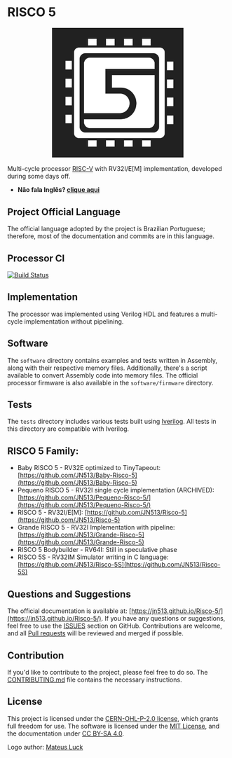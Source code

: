 # RISCO 5

<p align="center">
<img src="docs/docs/imgs/risco5.jpeg" alt="Processor logo" width="300px">
</p>

Multi-cycle processor [RISC-V](https://riscv.org/) with RV32I/E[M] implementation, developed during some days off.

- **Não fala Inglês? [clique aqui](https://github.com/JN513/Risco-5/blob/main/README_pt.md)**

## Project Official Language

The official language adopted by the project is Brazilian Portuguese; therefore, most of the documentation and commits are in this language.

## Processor CI

[![Build Status](https://processorci.ic.unicamp.br/jenkins/buildStatus/icon?job=Risco-5)](https://processorci.ic.unicamp.br/jenkins/blue/organizations/jenkins/Risco-5/activity)

## Implementation

The processor was implemented using Verilog HDL and features a multi-cycle implementation without pipelining.

## Software

The `software` directory contains examples and tests written in Assembly, along with their respective memory files. Additionally, there's a script available to convert Assembly code into memory files. The official processor firmware is also available in the `software/firmware` directory.

## Tests

The `tests` directory includes various tests built using [Iverilog](https://steveicarus.github.io/iverilog/). All tests in this directory are compatible with Iverilog.

## RISCO 5 Family:

- Baby RISCO 5 - RV32E optimized to TinyTapeout: [https://github.com/JN513/Baby-Risco-5](https://github.com/JN513/Baby-Risco-5)
- Pequeno RISCO 5 - RV32I single cycle implementation (ARCHIVED): [https://github.com/JN513/Pequeno-Risco-5/](https://github.com/JN513/Pequeno-Risco-5/)
- RISCO 5 - RV32I/E[M]: [https://github.com/JN513/Risco-5](https://github.com/JN513/Risco-5)
- Grande RISCO 5 - RV32I Implementation with pipeline: [https://github.com/JN513/Grande-Risco-5](https://github.com/JN513/Grande-Risco-5)
- RISCO 5 Bodybuilder - RV64I: Still in speculative phase
- RISCO 5S - RV32IM Simulator writing in C language: [https://github.com/JN513/Risco-5S](https://github.com/JN513/Risco-5S)

## Questions and Suggestions

The official documentation is available at: [https://jn513.github.io/Risco-5/](https://jn513.github.io/Risco-5/). If you have any questions or suggestions, feel free to use the [ISSUES](https://github.com/JN513/Risco-5/issues) section on GitHub. Contributions are welcome, and all [Pull requests](https://github.com/JN513/Risco-5/pulls) will be reviewed and merged if possible.

## Contribution

If you'd like to contribute to the project, please feel free to do so. The [CONTRIBUTING.md](https://github.com/JN513/Risco-5/blob/main/CONTRIBUTING.md) file contains the necessary instructions.

## License

This project is licensed under the [CERN-OHL-P-2.0 license](https://github.com/JN513/Risco-5/blob/main/LICENSE), which grants full freedom for use. The software is licensed under the [MIT License](https://github.com/JN513/Risco-5/blob/main/LICENSE-MIT), and the documentation under [CC BY-SA 4.0](https://github.com/JN513/Risco-5/blob/main/LICENSE-CC).

Logo author: [Mateus Luck](https://www.instagram.com/mateusluck/)
